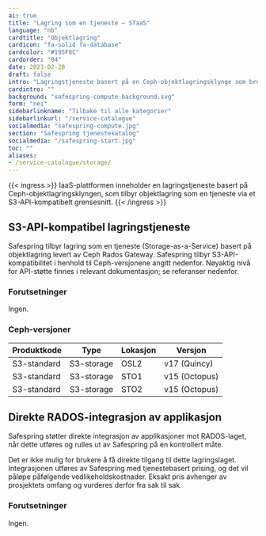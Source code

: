 ```yaml
---
ai: true
title: "Lagring som en tjeneste – STaaS"
language: "nb"
cardtitle: "Objektlagring"
cardicon: "fa-solid fa-database"
cardcolor: "#195F8C"
cardorder: "04"
date: 2023-02-28
draft: false
intro: "Lagringstjeneste basert på en Ceph-objektlagringsklynge som bruker S3-API-et."
cardintro: ""
background: "safespring-compute-background.svg"
form: "nei"
sidebarlinkname: "Tilbake til alle kategorier"
sidebarlinkurl: "/service-catalogue"
socialmedia: "safespring-compute.jpg"
section: "Safespring tjenestekatalog"
socialmedia: "/safespring-start.jpg"
toc: ""
aliases:
- /service-catalogue/storage/
---
```

{{< ingress >}}
IaaS-plattformen inneholder en lagringstjeneste basert på Ceph-objektlagringsklyngen, som tilbyr objektlagring som en tjeneste via et S3-API-kompatibelt grensesnitt.
{{< /ingress >}}

## S3-API-kompatibel lagringstjeneste

Safespring tilbyr lagring som en tjeneste (Storage-as-a-Service) basert på objektlagring levert av Ceph Rados Gateway. Safespring tilbyr S3-API-kompatibilitet i henhold til Ceph-versjonene angitt nedenfor. Nøyaktig nivå for API-støtte finnes i relevant dokumentasjon; se referanser nedenfor.

### Forutsetninger

Ingen.

### Ceph-versjoner

| Produktkode | Type       | Lokasjon | Versjon       |
| ----------- | ---------- | -------- | ------------- |
| S3-standard | S3-storage | OSL2     | v17 (Quincy)  |
| S3-standard | S3-storage | STO1     | v15 (Octopus) |
| S3-standard | S3-storage | STO2     | v15 (Octopus) |

## Direkte RADOS-integrasjon av applikasjon

Safespring støtter direkte integrasjon av applikasjoner mot RADOS-laget, når dette utføres og rulles ut av Safespring på en kontrollert måte.

Det er ikke mulig for brukere å få direkte tilgang til dette lagringslaget. Integrasjonen utføres av Safespring med tjenestebasert prising, og det vil påløpe påfølgende vedlikeholdskostnader. Eksakt pris avhenger av prosjektets omfang og vurderes derfor fra sak til sak.

### Forutsetninger

Ingen.